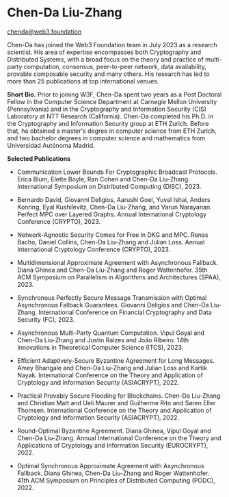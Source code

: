 # Chen-Da Liu-Zhang

chenda@web3.foundation

Chen-Da has joined the Web3 Foundation team in July 2023 as a research scientist. His area of expertise encompasses both Cryptography and Distributed Systems, with a broad focus on the theory and practice of multi-party computation, consensus, peer-to-peer network, data availability, provable composable security and many others. His research has led to more than 25 publications at top international venues.

**Short Bio.** Prior to joining W3F, Chen-Da spent two years as a Post Doctoral Fellow in the Computer Science Department at Carnegie Mellon University (Pennsylvania) and in the Cryptography and Information Security (CIS) Laboratory at NTT Research (California). Chen-Da completed his Ph.D. in the Cryptography and Information Security group at ETH Zurich. Before that, he obtained a master's degree in computer science from ETH Zurich, and two bachelor degrees in computer science and mathematics from Universidad Autónoma Madrid.

**Selected Publications**

* Communication Lower Bounds For Cryptographic Broadcast Protocols. Erica Blum, Elette Boyle, Ran Cohen and Chen-Da Liu-Zhang. International Symposium on Distributed Computing (DISC), 2023.

* Bernardo David, Giovanni Deligios, Aarushi Goel, Yuval Ishai, Anders Konring, Eyal Kushilevitz, Chen-Da Liu-Zhang, and Varun Narayanan. Perfect MPC over Layered Graphs.
Annual International Cryptology Conference (CRYPTO), 2023.

* Network-Agnostic Security Comes for Free in DKG and MPC. Renas Bacho, Daniel Collins, Chen-Da Liu-Zhang and Julian Loss. Annual International Cryptology Conference (CRYPTO), 2023.

* Multidimensional Approximate Agreement with Asynchronous Fallback. Diana Ghinea and Chen-Da Liu-Zhang and Roger Wattenhofer. 35th ACM Symposium on Parallelism in Algorithms and Architectures (SPAA), 2023.

* Synchronous Perfectly Secure Message Transmission with Optimal Asynchronous Fallback Guarantees. Giovanni Deligios and Chen-Da Liu-Zhang. International Conference on Financial Cryptography and Data Security (FC), 2023.

* Asynchronous Multi-Party Quantum Computation. Vipul Goyal and Chen-Da Liu-Zhang and Justin Raizes and João Ribeiro. 14th Innovations in Theoretical Computer Science (ITCS), 2023.

* Efficient Adaptively-Secure Byzantine Agreement for Long Messages. Amey Bhangale and Chen-Da Liu-Zhang and Julian Loss and Kartik Nayak. International Conference on the Theory and Application of Cryptology and Information Security (ASIACRYPT), 2022.

* Practical Provably Secure Flooding for Blockchains. Chen-Da Liu-Zhang and Christian Matt and Ueli Maurer and Guilherme Rito and Søren Eller Thomsen. International Conference on the Theory and Application of Cryptology and Information Security (ASIACRYPT), 2022.

* Round-Optimal Byzantine Agreement. Diana Ghinea, Vipul Goyal and Chen-Da Liu-Zhang.
Annual International Conference on the Theory and Applications of Cryptology and Information Security (EUROCRYPT), 2022.

* Optimal Synchronous Approximate Agreement with Asynchronous Fallback. Diana Ghinea, Chen-Da Liu-Zhang and Roger Wattenhofer. 41th ACM Symposium on Principles of Distributed Computing (PODC), 2022.
